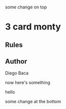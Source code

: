 
some change on top


# 3 card monty

## Rules

## Author
Diego Baca

now here's something



hello

some change at the bottom
